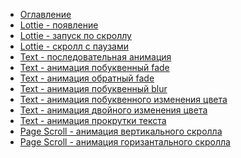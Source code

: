 <!-- markdownlint-disable MD041 -->
* [Оглавление](/README.md)
* [Lottie - появление](/pages/lottie.md)
* [Lottie - запуск по скроллу](/pages/lottieStartByScroll.md)
* [Lottie - скролл с паузами](/pages/lottieWithPause.md)
* [Text - последовательная анимация](/pages/stairs-text-animation.md)
* [Text - анимация побуквенный fade](/pages/change-fade-text-animation.md)
* [Text - анимация обратный fade](/pages/change-backfade-text-animation.md)
* [Text - анимация побуквенный blur](/pages/change-blur-text-animation.md)
* [Text - анимация побуквенного изменения цвета](/pages/change-colorLR-text-animation.md)
* [Text - анимация двойного изменения цвета](/pages/change-colorLRRL-text-animation.md)
* [Text - анимация прокрутки текста](/pages/counter-text-animation.md)
* [Page Scroll - анимация вертикального скролла](/pages/page-vertical-scroll.md)
* [Page Scroll - анимация горизантального скролла](/pages/page-horizontal-scroll.md)
<!-- markdownlint-disable MD041 -->
